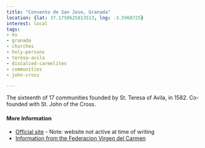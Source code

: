 ```yaml
---
title: "Convento de San Jose, Granada"
location: {lat: 37.1750625813513, lng: -3.5968725}
interest: local
tags:
- es
- granada
- churches
- holy-persons
- teresa-avila
- discalced-carmelites
- communities
- john-cross

---
```



The sixteenth of 17 communities founded by St. Teresa of Avila, in 1582.  Co-founded with St. John of the Cross.

#### More Information

* [Official site](http://www.carmelitasdescalzasgranada.es/) - Note: website not active at time of writing
* [Information from the Federacion Virgen del Carmen](https://federacionvirgendelcarmen.wordpress.com/conventos/convento-de-san-jose-granada/)





